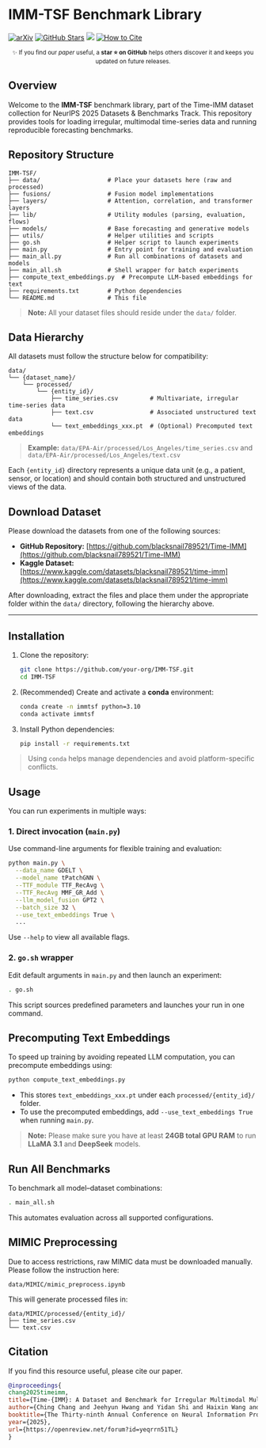 # IMM-TSF Benchmark Library

[![arXiv](https://img.shields.io/badge/arXiv-2506.10412-b31b1b.svg)](https://arxiv.org/abs/2506.10412)
[![GitHub Stars](https://img.shields.io/github/stars/blacksnail789521/Time-IMM?style=social)](https://github.com/blacksnail789521/Time-IMM/stargazers)
[![](https://img.shields.io/badge/Project-Website-blue?style=flat)](https://blacksnail789521.github.io/time-imm-project-page/)
[![How to Cite](https://img.shields.io/badge/Cite-bibtex-orange)](#citation)

<p align="center"><sub>
✨ If you find our <em>paper</em> useful, a <strong>star ⭐ on GitHub</strong> helps others discover it and keeps you updated on future releases.
</sub></p>

## Overview

Welcome to the **IMM-TSF** benchmark library, part of the Time-IMM dataset collection for NeurIPS 2025 Datasets & Benchmarks Track. This repository provides tools for loading irregular, multimodal time-series data and running reproducible forecasting benchmarks.

## Repository Structure

```
IMM-TSF/                     
├── data/                   # Place your datasets here (raw and processed)
├── fusions/                # Fusion model implementations
├── layers/                 # Attention, correlation, and transformer layers
├── lib/                    # Utility modules (parsing, evaluation, flows)
├── models/                 # Base forecasting and generative models
├── utils/                  # Helper utilities and scripts
├── go.sh                   # Helper script to launch experiments
├── main.py                 # Entry point for training and evaluation
├── main_all.py             # Run all combinations of datasets and models
├── main_all.sh             # Shell wrapper for batch experiments
├── compute_text_embeddings.py  # Precompute LLM-based embeddings for text
├── requirements.txt        # Python dependencies
└── README.md               # This file
```

> **Note:** All your dataset files should reside under the `data/` folder.

## Data Hierarchy

All datasets must follow the structure below for compatibility:

```
data/
└── {dataset_name}/
    └── processed/
        └── {entity_id}/
            ├── time_series.csv         # Multivariate, irregular time-series data
            ├── text.csv                # Associated unstructured text data
            └── text_embeddings_xxx.pt  # (Optional) Precomputed text embeddings
```

> **Example:** `data/EPA-Air/processed/Los_Angeles/time_series.csv` and `data/EPA-Air/processed/Los_Angeles/text.csv`

Each `{entity_id}` directory represents a unique data unit (e.g., a patient, sensor, or location) and should contain both structured and unstructured views of the data.

## Download Dataset

Please download the datasets from one of the following sources:
* **GitHub Repository:** [https://github.com/blacksnail789521/Time-IMM](https://github.com/blacksnail789521/Time-IMM)
* **Kaggle Dataset:** [https://www.kaggle.com/datasets/blacksnail789521/time-imm](https://www.kaggle.com/datasets/blacksnail789521/time-imm)

After downloading, extract the files and place them under the appropriate folder within the `data/` directory, following the hierarchy above.

---

## Installation

1. Clone the repository:

   ```bash
   git clone https://github.com/your-org/IMM-TSF.git
   cd IMM-TSF
   ```

2. (Recommended) Create and activate a **conda** environment:

   ```bash
   conda create -n immtsf python=3.10
   conda activate immtsf
   ```

3. Install Python dependencies:

   ```bash
   pip install -r requirements.txt
   ```

> Using `conda` helps manage dependencies and avoid platform-specific conflicts.

## Usage

You can run experiments in multiple ways:

### 1. Direct invocation (`main.py`)

Use command-line arguments for flexible training and evaluation:

```bash
python main.py \
  --data_name GDELT \
  --model_name tPatchGNN \
  --TTF_module TTF_RecAvg \
  --TTF_RecAvg MMF_GR_Add \
  --llm_model_fusion GPT2 \
  --batch_size 32 \
  --use_text_embeddings True \ 
  ...
```

Use `--help` to view all available flags.

### 2. `go.sh` wrapper

Edit default arguments in `main.py` and then launch an experiment:

```bash
. go.sh
```

This script sources predefined parameters and launches your run in one command.


## Precomputing Text Embeddings

To speed up training by avoiding repeated LLM computation, you can precompute embeddings using:

```bash
python compute_text_embeddings.py
```

* This stores `text_embeddings_xxx.pt` under each `processed/{entity_id}/` folder.
* To use the precomputed embeddings, add `--use_text_embeddings True` when running `main.py`.
> **Note:** Please make sure you have at least **24GB total GPU RAM** to run **LLaMA 3.1** and **DeepSeek** models.

## Run All Benchmarks

To benchmark all model–dataset combinations:

```bash
. main_all.sh
```

This automates evaluation across all supported configurations.


## MIMIC Preprocessing

Due to access restrictions, raw MIMIC data must be downloaded manually. Please follow the instruction here:

```
data/MIMIC/mimic_preprocess.ipynb
```

This will generate processed files in:

```
data/MIMIC/processed/{entity_id}/
├── time_series.csv
└── text.csv
```

## Citation

If you find this resource useful, please cite our paper.
```bibtex
@inproceedings{
chang2025timeimm,
title={Time-{IMM}: A Dataset and Benchmark for Irregular Multimodal Multivariate Time Series},
author={Ching Chang and Jeehyun Hwang and Yidan Shi and Haixin Wang and Wei Wang and Wen-Chih Peng and Tien-Fu Chen},
booktitle={The Thirty-ninth Annual Conference on Neural Information Processing Systems Datasets and Benchmarks Track},
year={2025},
url={https://openreview.net/forum?id=yeqrrn51TL}
}